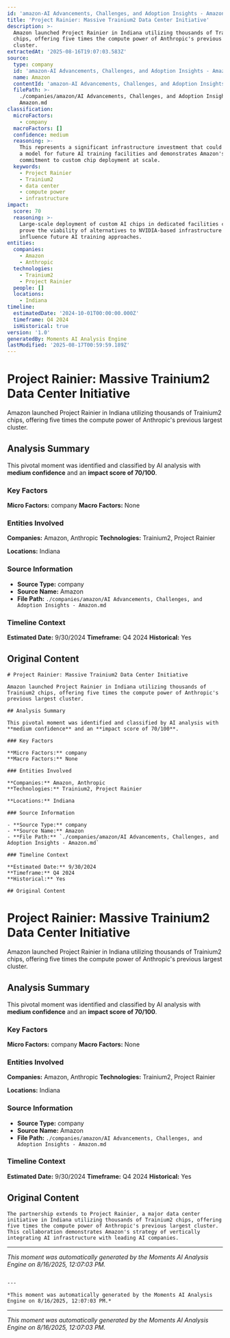 ```yaml
---
id: 'amazon-AI Advancements, Challenges, and Adoption Insights - Amazon-moment-6'
title: 'Project Rainier: Massive Trainium2 Data Center Initiative'
description: >-
  Amazon launched Project Rainier in Indiana utilizing thousands of Trainium2
  chips, offering five times the compute power of Anthropic's previous largest
  cluster.
extractedAt: '2025-08-16T19:07:03.583Z'
source:
  type: company
  id: 'amazon-AI Advancements, Challenges, and Adoption Insights - Amazon'
  name: Amazon
  contentId: 'amazon-AI Advancements, Challenges, and Adoption Insights - Amazon'
  filePath: >-
    ./companies/amazon/AI Advancements, Challenges, and Adoption Insights -
    Amazon.md
classification:
  microFactors:
    - company
  macroFactors: []
  confidence: medium
  reasoning: >-
    This represents a significant infrastructure investment that could serve as
    a model for future AI training facilities and demonstrates Amazon's
    commitment to custom chip deployment at scale.
  keywords:
    - Project Rainier
    - Trainium2
    - data center
    - compute power
    - infrastructure
impact:
  score: 70
  reasoning: >-
    Large-scale deployment of custom AI chips in dedicated facilities could
    prove the viability of alternatives to NVIDIA-based infrastructure and
    influence future AI training approaches.
entities:
  companies:
    - Amazon
    - Anthropic
  technologies:
    - Trainium2
    - Project Rainier
  people: []
  locations:
    - Indiana
timeline:
  estimatedDate: '2024-10-01T00:00:00.000Z'
  timeframe: Q4 2024
  isHistorical: true
version: '1.0'
generatedBy: Moments AI Analysis Engine
lastModified: '2025-08-17T00:59:59.189Z'
---
```

# Project Rainier: Massive Trainium2 Data Center Initiative

Amazon launched Project Rainier in Indiana utilizing thousands of Trainium2 chips, offering five times the compute power of Anthropic's previous largest cluster.

## Analysis Summary

This pivotal moment was identified and classified by AI analysis with **medium confidence** and an **impact score of 70/100**.

### Key Factors

**Micro Factors:** company
**Macro Factors:** None

### Entities Involved

**Companies:** Amazon, Anthropic
**Technologies:** Trainium2, Project Rainier

**Locations:** Indiana

### Source Information

- **Source Type:** company
- **Source Name:** Amazon
- **File Path:** `./companies/amazon/AI Advancements, Challenges, and Adoption Insights - Amazon.md`

### Timeline Context

**Estimated Date:** 9/30/2024
**Timeframe:** Q4 2024
**Historical:** Yes

## Original Content

```
# Project Rainier: Massive Trainium2 Data Center Initiative

Amazon launched Project Rainier in Indiana utilizing thousands of Trainium2 chips, offering five times the compute power of Anthropic's previous largest cluster.

## Analysis Summary

This pivotal moment was identified and classified by AI analysis with **medium confidence** and an **impact score of 70/100**.

### Key Factors

**Micro Factors:** company
**Macro Factors:** None

### Entities Involved

**Companies:** Amazon, Anthropic
**Technologies:** Trainium2, Project Rainier

**Locations:** Indiana

### Source Information

- **Source Type:** company
- **Source Name:** Amazon
- **File Path:** `./companies/amazon/AI Advancements, Challenges, and Adoption Insights - Amazon.md`

### Timeline Context

**Estimated Date:** 9/30/2024
**Timeframe:** Q4 2024
**Historical:** Yes

## Original Content

```
# Project Rainier: Massive Trainium2 Data Center Initiative

Amazon launched Project Rainier in Indiana utilizing thousands of Trainium2 chips, offering five times the compute power of Anthropic's previous largest cluster.

## Analysis Summary

This pivotal moment was identified and classified by AI analysis with **medium confidence** and an **impact score of 70/100**.

### Key Factors

**Micro Factors:** company
**Macro Factors:** None

### Entities Involved

**Companies:** Amazon, Anthropic
**Technologies:** Trainium2, Project Rainier

**Locations:** Indiana

### Source Information

- **Source Type:** company
- **Source Name:** Amazon
- **File Path:** `./companies/amazon/AI Advancements, Challenges, and Adoption Insights - Amazon.md`

### Timeline Context

**Estimated Date:** 9/30/2024
**Timeframe:** Q4 2024
**Historical:** Yes

## Original Content

```
The partnership extends to Project Rainier, a major data center initiative in Indiana utilizing thousands of Trainium2 chips, offering five times the compute power of Anthropic's previous largest cluster. This collaboration demonstrates Amazon's strategy of vertically integrating AI infrastructure with leading AI companies.
```

---

*This moment was automatically generated by the Moments AI Analysis Engine on 8/16/2025, 12:07:03 PM.*

```

---

*This moment was automatically generated by the Moments AI Analysis Engine on 8/16/2025, 12:07:03 PM.*

```

---

*This moment was automatically generated by the Moments AI Analysis Engine on 8/16/2025, 12:07:03 PM.*
